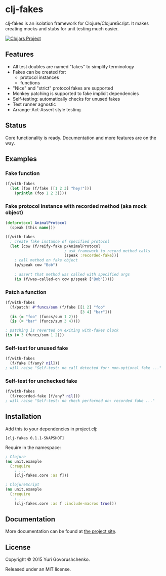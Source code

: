 # clj-fakes
clj-fakes is an isolation framework for Clojure/ClojureScript. It makes creating mocks and stubs for unit testing much easier.

[![Clojars Project](http://clojars.org/clj-fakes/latest-version.svg)](http://clojars.org/clj-fakes)

## Features
* All test doubles are named "fakes" to simplify terminology
* Fakes can be created for:
  * protocol instances
  * functions
* "Nice" and "strict" protocol fakes are supported
* Monkey patching is supported to fake implicit dependencies
* Self-testing: automatically checks for unused fakes
* Test runner agnostic
* Arrange-Act-Assert style testing

## Status
Core functionality is ready. Documentation and more features are on the way.

## Examples
### Fake function

```clj
(f/with-fakes
  (let [foo (f/fake [[1 2 3] "hey!"])]
    (println (foo 1 2 3))))
```

### Fake protocol instance with recorded method (aka mock object)

```clj
(defprotocol AnimalProtocol
  (speak [this name]))

(f/with-fakes
  ; create fake instance of specified protocol
  (let [cow (f/reify-fake p/AnimalProtocol
                          ; ask framework to record method calls
                          (speak :recorded-fake))]
    ; call method on fake object
    (p/speak cow "Bob")
    
    ; assert that method was called with specified args
    (is (f/was-called-on cow p/speak ["Bob"]))))
```

### Patch a function

```clj
(f/with-fakes
  (f/patch! #'funcs/sum (f/fake [[1 2] "foo"
                                 [3 4] "bar"]))
  (is (= "foo" (funcs/sum 1 2)))
  (is (= "bar" (funcs/sum 3 4))))

; patching is reverted on exiting with-fakes block
(is (= 3 (funcs/sum 1 2)))
```

### Self-test for unused fake

```clj
(f/with-fakes
  (f/fake [f/any? nil]))
; will raise "Self-test: no call detected for: non-optional fake ..."
```

### Self-test for unchecked fake

```clj
(f/with-fakes
  (f/recorded-fake [f/any? nil]))
; will raise "Self-test: no check performed on: recorded fake ..."
```

## Installation
Add this to your dependencies in project.clj:

```
[clj-fakes 0.1.1-SNAPSHOT]
```

Require in the namespace:

```clj
; Clojure
(ns unit.example
  (:require
    ; ...
    [clj-fakes.core :as f]))

; ClojureScript
(ns unit.example
  (:require
    ; ...
    [clj-fakes.core :as f :include-macros true]))
```

## Documentation
More documentation can be found at [the project site](http://metametadata.github.io/clj-fakes/).

## License
Copyright © 2015 Yuri Govorushchenko.

Released under an MIT license.
